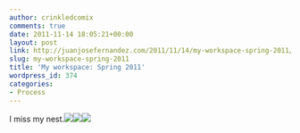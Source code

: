 ```yaml
---
author: crinkledcomix
comments: true
date: 2011-11-14 18:05:21+00:00
layout: post
link: http://juanjosefernandez.com/2011/11/14/my-workspace-spring-2011/
slug: my-workspace-spring-2011
title: 'My workspace: Spring 2011'
wordpress_id: 374
categories:
- Process
---
```




I miss my nest.[![](http://fernandezjuanjose.files.wordpress.com/2011/11/dsc_0874.jpg)](http://fernandezjuanjose.files.wordpress.com/2011/11/dsc_0874.jpg)[![](http://fernandezjuanjose.files.wordpress.com/2011/11/dsc_0880-e1321294900663.jpg)](http://fernandezjuanjose.files.wordpress.com/2011/11/dsc_0880.jpg)[![](http://fernandezjuanjose.files.wordpress.com/2011/11/dsc_0883-e1321295007949.jpg)](http://fernandezjuanjose.files.wordpress.com/2011/11/dsc_0883.jpg)
